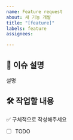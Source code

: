 ```yaml
---
name: Feature request
about: 새 기능 개발
title: "[feature]"
labels: feature
assignees:

---
```


## 📍 이슈 설명

설명

## 🛠 작업할 내용

✅ 구체적으로 작성해주세요

- [ ] TODO

